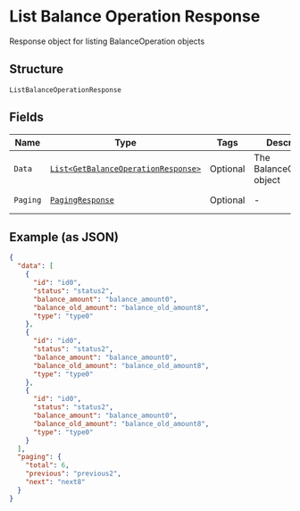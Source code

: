 
# List Balance Operation Response

Response object for listing BalanceOperation objects

## Structure

`ListBalanceOperationResponse`

## Fields

| Name | Type | Tags | Description | Getter | Setter |
|  --- | --- | --- | --- | --- | --- |
| `Data` | [`List<GetBalanceOperationResponse>`](../../doc/models/get-balance-operation-response.md) | Optional | The BalanceOperation object | List<GetBalanceOperationResponse> getData() | setData(List<GetBalanceOperationResponse> data) |
| `Paging` | [`PagingResponse`](../../doc/models/paging-response.md) | Optional | - | PagingResponse getPaging() | setPaging(PagingResponse paging) |

## Example (as JSON)

```json
{
  "data": [
    {
      "id": "id0",
      "status": "status2",
      "balance_amount": "balance_amount0",
      "balance_old_amount": "balance_old_amount8",
      "type": "type0"
    },
    {
      "id": "id0",
      "status": "status2",
      "balance_amount": "balance_amount0",
      "balance_old_amount": "balance_old_amount8",
      "type": "type0"
    },
    {
      "id": "id0",
      "status": "status2",
      "balance_amount": "balance_amount0",
      "balance_old_amount": "balance_old_amount8",
      "type": "type0"
    }
  ],
  "paging": {
    "total": 6,
    "previous": "previous2",
    "next": "next8"
  }
}
```

